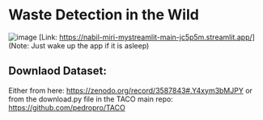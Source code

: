 # Waste Detection in the Wild
![image](https://user-images.githubusercontent.com/75530842/205484851-23c8b123-34ea-4915-89f5-aacc93c274f3.png)
[Link: https://nabil-miri-mystreamlit-main-jc5p5m.streamlit.app/] (Note: Just wake up the app if it is asleep)

## Downlaod Dataset:
Either from here: https://zenodo.org/record/3587843#.Y4xym3bMJPY or from the download.py file in the TACO main repo: https://github.com/pedropro/TACO
